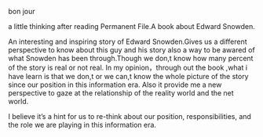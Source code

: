 bon jour

a little thinking after reading Permanent File.A book about Edward Snowden.

An interesting and inspiring story of Edward Snowden.Gives us a different perspective to know about this guy and his story also a way to be awared of what Snowden has been through.Though we don,t know how many percent of the story is real or not real. In my opinion，through out the book ,what i have learn is that we don,t or we can,t know the whole picture of the story since our position in this information era. Also it provide me a new perspective to gaze at the relationship of the reality world and the net world.

I believe it’s a hint for us to re-think about our position, responsibilities, and the role we are playing in this information era.


